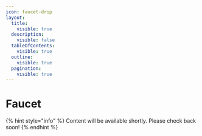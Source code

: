 ```yaml
---
icon: faucet-drip
layout:
  title:
    visible: true
  description:
    visible: false
  tableOfContents:
    visible: true
  outline:
    visible: true
  pagination:
    visible: true
---
```


# Faucet

{% hint style="info" %}
Content will be available shortly. Please check back soon!
{% endhint %}
